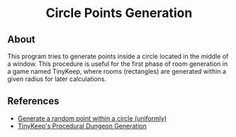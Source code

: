 <div align="center">
<h1>Circle Points Generation</h1>
</div>

## About

This program tries to generate points inside a circle located in the middle of 
a window. This procedure is useful for the first phase of room generation in
a game named TinyKeep, where rooms (rectangles) are generated within a given radius
for later calculations.

## References

- <a href="https://stackoverflow.com/questions/5837572/generate-a-random-point-within-a-circle-uniformly">Generate a random point within a circle (uniformly)</a> 
- <a href="https://www.reddit.com/r/gamedev/comments/1dlwc4/procedural_dungeon_generation_algorithm_explained/">TinyKeep's Procedural Dungeon Generation</a>
